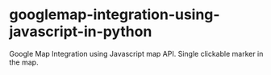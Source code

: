 # googlemap-integration-using-javascript-in-python
Google Map Integration using Javascript map API. Single clickable marker in the map.
